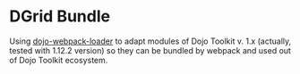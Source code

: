 # DGrid Bundle
Using [dojo-webpack-loader](https://github.com/Nordth/dojo-webpack-loader) to adapt modules of Dojo Toolkit v. 1.x (actually, tested with 1.12.2 version) so they can be bundled by webpack and used out of Dojo Toolkit ecosystem.
